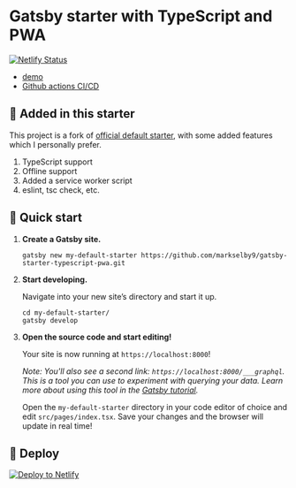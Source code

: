 # Gatsby starter with TypeScript and PWA

[![Netlify Status](https://api.netlify.com/api/v1/badges/da66f766-c8d1-4389-9825-8d8b6a978378/deploy-status)](https://app.netlify.com/sites/gatsby-starter-ts-pwa/deploys)

- [demo](https://gatsby-starter-ts-pwa.netlify.com/)
- [Github actions CI/CD](https://github.com/markselby9/gatsby-starter-typescript-pwa/actions)

## 🥅 Added in this starter

This project is a fork of [official default starter](https://github.com/gatsbyjs/gatsby-starter-default), with some added features which I personally prefer.

1. TypeScript support
1. Offline support
1. Added a service worker script
1. eslint, tsc check, etc.

## 🚀 Quick start

1.  **Create a Gatsby site.**

    ```shell
    gatsby new my-default-starter https://github.com/markselby9/gatsby-starter-typescript-pwa.git
    ```

1.  **Start developing.**

    Navigate into your new site’s directory and start it up.

    ```shell
    cd my-default-starter/
    gatsby develop
    ```

1.  **Open the source code and start editing!**

    Your site is now running at `https://localhost:8000`!

    _Note: You'll also see a second link: _`https://localhost:8000/___graphql`_. This is a tool you can use to experiment with querying your data. Learn more about using this tool in the [Gatsby tutorial](https://www.gatsbyjs.org/tutorial/part-five/#introducing-graphiql)._

    Open the `my-default-starter` directory in your code editor of choice and edit `src/pages/index.tsx`. Save your changes and the browser will update in real time!

## 💫 Deploy

[![Deploy to Netlify](https://www.netlify.com/img/deploy/button.svg)](https://app.netlify.com/start/deploy?repository=https://github.com/markselby9/gatsby-starter-typescript-pwa)
